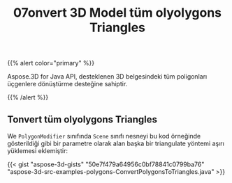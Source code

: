 ﻿---
title: 07onvert 3D Model tüm olyolygons Triangles
type: docs
weight: 10
url: /tr/java/convert-all-polygons-to-triangles-in-3d-model/
description: Aspose.3D for Java API, desteklenen 3D belgesindeki tüm poligonları üçgenlere dönüştürme desteğine sahiptir.
---
{{% alert color="primary" %}} 

Aspose.3D for Java API, desteklenen 3D belgesindeki tüm poligonları üçgenlere dönüştürme desteğine sahiptir.

{{% /alert %}} 
## **Tonvert tüm olyolygons Triangles**
We `PolygonModifier` sınıfında `Scene` sınıfı nesneyi bu kod örneğinde gösterildiği gibi bir parametre olarak alan başka bir triangulate yöntemi aşırı yüklemesi eklemiştir:

{{< gist "aspose-3d-gists" "50e7f479a64956c0bf78841c0799ba76" "aspose-3d-src-examples-polygons-ConvertPolygonsToTriangles.java" >}}
